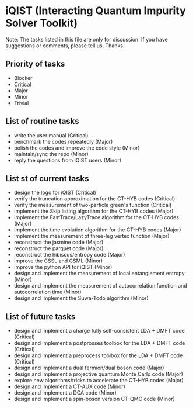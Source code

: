 # iQIST (Interacting Quantum Impurity Solver Toolkit)

Note: The tasks listed in this file are only for discussion. If you have suggestions or comments, please tell us. Thanks.

## Priority of tasks

* Blocker
* Critical
* Major
* Minor
* Trivial

## List of routine tasks

* write the user manual (Critical)
* benchmark the codes repeatedly (Major)
* polish the codes and improve the code style (Minor)
* maintain/sync the repo (Minor)
* reply the questions from iQIST users (Minor)

## List st of current tasks

* design the logo for iQIST (Critical)
* verify the truncation approximation for the CT-HYB codes (Critical)
* verify the measurement of two-particle green's function (Critical)
* implement the Skip listing algorithm for the CT-HYB codes (Major)
* implement the FastTrace/LazyTrace algorithm for the CT-HYB codes (Major)
* implement the time evolution algorithm for the CT-HYB codes (Major)
* implement the measurement of three-leg vertex function (Major)
* reconstruct the jasmine code (Major)
* reconstruct the parquet code (Major)
* reconstruct the hibiscus/entropy code (Major)
* improve the CSSL and CSML (Minor)
* improve the python API for iQIST (Minor)
* design and implement the measurement of local entanglement entropy (Minor)
* design and implement the measurement of autocorrelation function and autocorrelation time (Minor)
* design and implement the Suwa-Todo algorithm (Minor)

## List of future tasks

* design and implement a charge fully self-consistent LDA + DMFT code (Critical)
* design and implement a postprosses toolbox for the LDA + DMFT code (Critical)
* design and implement a preprocess toolbox for the LDA + DMFT code (Critical)
* design and implement a dual fermion/dual boson code (Major)
* design and implement a projective quantum Monte Carlo code (Major)
* explore new algorithms/tricks to accelerate the CT-HYB codes (Major)
* design and implement a CT-AUX code (Minor)
* design and implement a DCA code (Minor)
* design and implement a spin-boson version CT-QMC code (Minor)
